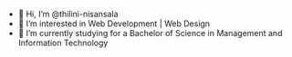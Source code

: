 - 👋 Hi, I’m @thilini-nisansala
- 👀 I’m interested in Web Development | Web Design
- 🌱 I’m currently studying for a Bachelor of Science in Management and Information Technology
<!---- 💞️ I’m looking to collaborate on ...
- 📫 How to reach me ...
- 😄 Pronouns: ...
- ⚡ Fun fact: ...

<!---
thilini-nisansala/thilini-nisansala is a ✨ special ✨ repository because its `README.md` (this file) appears on your GitHub profile.
You can click the Preview link to take a look at your changes.
--->
